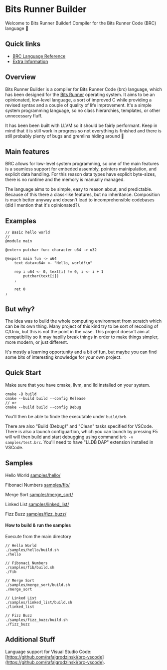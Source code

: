 # Bits Runner Builder
Welcome to Bits Runner Builder! Compiler for the Bits Runner Code (BRC) language 🤘

## Quick links
- [BRC Language Reference](docs/Reference.md)
- [Extra Information](docs/Extra.md)

## Overview
Bits Runner Builder is a compiler for Bits Runner Code (brc) language, which has been designed for the [Bits Runner](https://github.com/rafalgrodzinski/bits-runner) operating system. It aims to be an opinionated, low-level language, a sort of improved C while providing a revised syntax and a couple of quality of life improvement. It's a simple system programming language, so no class hierarchies, templates, or other unnecessary fluff.

It has been been built with LLVM so it should be fairly performant. Keep in mind that it is still work in progress so not everything is finished and there is still probably plenty of bugs and gremlins hiding around 🙈

## Main features
BRC allows for low-level system programming, so one of the main features is a seamless support for embeded assembly, pointers mainipulation, and explicit data handling. For this reason data types have explicit byte-sizes, there is no runtime and the memory is manually managed.

The language aims to be simple, easy to reason about, and predictable. Because of this there a class-like features, but no inheritance. Composition is much better anyway and doesn't lead to incomprehensible codebases (did I mention that it's opinionated?).

## Examples
```
// Basic hello world
//
@module main

@extern putchar fun: character u64 -> u32

@export main fun -> u64
    text data<u64> <- "Hello, world!\n"
    
    rep i u64 <- 0, text[i] != 0, i <- i + 1
        putchar(text[i])
    ;

    ret 0
;
```

## But why?
The idea was to build the whole computing environment from scratch which can be its own thing. Many project of this kind try to be sort of recoding of C/Unix, but this is not the point in the case. This project doesn't aim at compatibility so it may hapilly break things in order to make things simpler, more modern, or just different.

It's mostly a learning opportunity and a bit of fun, but maybe you can find some bits of interesting knowledge for your own project.

## Quick Start
Make sure that you have cmake, llvm, and lld installed on your system.
```
cmake -B build
cmake --build build --config Release
// or
cmake --build build --config Debug
```
You'll then be able to finde the executable under `build/brb`.

There are also "Build (Debug)" and "Clean" tasks specified for VSCode. There is also a launch configuartion, which you can launch by pressing F5 will will then build and start debugging using command `brb -v samples/test.brc`. You'll need to have "LLDB DAP" extension installed in VSCode.

## Samples
Hello World
[samples/hello/](samples/hello/)

Fibonaci Numbers
[samples/fib/](samples/fib/)

Merge Sort
[samples/merge_sort/](samples/merge_sort/)

Linked List
[samples/linked_list/](samples/linked_list/)

Fizz Buzz
[samples/fizz_buzz/](samples/fizz_buzz/)

#### How to build & run the samples

Execute from the main directory
```
// Hello World
./samples/hello/build.sh
./hello

// Fibonaci Numbers
./samples/fib/build.sh
./fib

// Merge Sort
./samples/merge_sort/build.sh
./merge_sort

// Linked List
./samples/linked_list/build.sh
./linked_list

// Fizz Buzz
./samples/fizz_buzz/build.sh
./fizz_buzz
```

## Additional Stuff
Language support for Visual Studio Code: [https://github.com/rafalgrodzinski/brc-vscode](https://github.com/rafalgrodzinski/brc-vscode).

